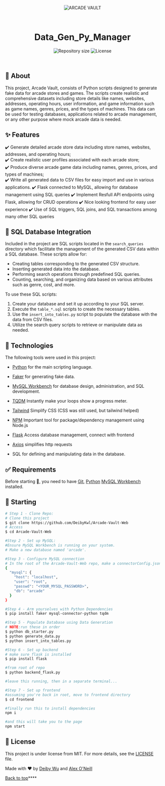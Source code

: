 <div align="center" id="top"> 
  <img src="./.github/app.gif" alt="ARCADE VAULT" />

  &#xa0;

  <!-- <a href="https://data_gen_py_manager.netlify.app">Demo</a> -->
</div>

<h1 align="center">Data_Gen_Py_Manager</h1>

<p align="center">

  <img alt="Repository size" src="https://img.shields.io/github/repo-size/DeibyKwl/Arcade-Vault-Web?color=56BEB8">

  <img alt="License" src="https://img.shields.io/github/license/DeibyKwl/Arcade-Vault-Web?color=56BEB8">
</p>

<br>

## :dart: About ##

This project, Arcade Vault, consists of Python scripts designed to generate fake data for arcade stores and games. The scripts create realistic and comprehensive datasets including store details like names, websites, addresses, operating hours, user information, and game information such as game names, genres, prices, and the types of machines. This data can be used for testing databases, applications related to arcade management, or any other purpose where mock arcade data is needed.

## :sparkles: Features ##

:heavy_check_mark: Generate detailed arcade store data including store names, websites, addresses, and operating hours;\
:heavy_check_mark: Create realistic user profiles associated with each arcade store;\
:heavy_check_mark: Produce diverse arcade game data including names, genres, prices, and types of machines;\
:heavy_check_mark: Write all generated data to CSV files for easy import and use in various applications.
:heavy_check_mark: Flask connected to MySQL, allowing for database management using SQL queries
:heavy_check_mark: Implement Resfull API endpoints using Flask, allowing for CRUD operations
:heavy_check_mark: Nice looking frontend for easy user experience
:heavy_check_mark: Use of SQL triggers, SQL joins, and SQL transactions among many other SQL queries

## :wrench: SQL Database Integration ##

Included in the project are SQL scripts located in the `search_queries` directory which facilitate the management of the generated CSV data within a SQL database. These scripts allow for:

- Creating tables corresponding to the generated CSV structure.
- Inserting generated data into the database.
- Performing search operations through predefined SQL queries.
- Counting, searching, and organizing data based on various attributes such as genre, cost, and more.

To use these SQL scripts:

1. Create your database and set it up according to your SQL server.
2. Execute the `table_*.sql` scripts to create the necessary tables.
3. Use the `insert_into_tables.py` script to populate the database with the data from CSV files.
4. Utilize the search query scripts to retrieve or manipulate data as needed.

## :rocket: Technologies ##

The following tools were used in this project:


- [Python](https://www.python.org/) for the main scripting language.
- [Faker](https://faker.readthedocs.io/en/master/) for generating fake data.
- [MySQL Workbench](https://www.mysql.com/products/workbench/) for database design, administration, and SQL development.
- [TQDM](https://github.com/tqdm/tqdm/) Instantly make your loops show a progress meter.
- [Tailwind](https://tailwindcss.com/) Simplify CSS (CSS was still used, but tailwind helped)
- [NPM](https://www.npmjs.com/) Important tool for package/dependency management using Node.js
- [Flask](https://flask.palletsprojects.com/en/3.0.x/) Access database management, connect with frontend
- [Axios](https://axios-http.com/docs/intro) simplifies http requests

- SQL for defining and manipulating data in the database.

## :white_check_mark: Requirements ##

Before starting :checkered_flag:, you need to have [Git](https://git-scm.com), [Python](https://www.python.org/) [MySQL Workbench](https://www.mysql.com/products/workbench/) installed.

## :checkered_flag: Starting ##

```bash
# Step 1 - Clone Repo:
# Clone this project
$ git clone https://github.com/DeibyKwl/Arcade-Vault-Web
# Access
$ cd Arcade-Vault-Web

#Step 2 - Set up MySQL: 
#Ensure MySQL Workbench is running on your system.
# Make a new database named 'arcade'.

#Step 3 - Configure MySQL connection
# In the root of the Arcade-Vault-Web repo, make a connectorConfig.json file
{
  "mysql": {
    "host": "localhost",
    "user": "root",
    "passwd": "<YOUR_MYSQL_PASSWORD>",
    "db": "arcade"
  }
}

#Step 4 - Arm yourselves with Python Dependencies
$ pip install faker mysql-connector-python tqdm

#Step 5 - Populate Database using Data Generation
# NOTE:run these in order
$ python db_starter.py
$ python generate_data.py
$ python insert_into_tables.py

#Step 6 - Set up backend
# make sure flask is installed
$ pip install flask

#from root of repo
$ python backend_flask.py

#leave this running, then in a separate terminal...

#Step 7 - Set up frontend 
#assuming you're back in root, move to frontend directory
$ cd frontend

#finally run this to install dependencies
npm i

#and this will take you to the page
npm start

```

## :memo: License ##

This project is under license from MIT. For more details, see the [LICENSE](LICENSE.md) file.

Made with :heart: by <a href="https://github.com/DeibyKwl" target="_blank">Deiby Wu</a> and <a href="https://github.com/alexo75" target="_blank">Alex O'Neill</a>

<a href="#top">Back to top</a>****

